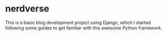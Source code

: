 # nerdverse

This is a basic blog development project using Django, which I started following some guides to get familiar with this awesome Python framework.
